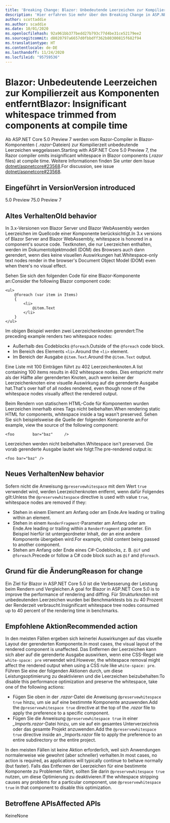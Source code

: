 ```yaml
---
title: 'Breaking Change: Blazor: Unbedeutende Leerzeichen zur Kompilierzeit aus Komponenten entfernt'
description: 'Hier erfahren Sie mehr über den Breaking Change in ASP.NET Core 5.0 mit dem Titel „Blazor: Unbedeutende Leerzeichen zur Kompilierzeit aus Komponenten entfernt'
author: scottaddie
ms.author: scaddie
ms.date: 10/01/2020
ms.openlocfilehash: 92a961bb377bedd27b793c77d4be31ce52179ee2
ms.sourcegitcommit: d8020797a6657d0fbbdff362b80300815f682f94
ms.translationtype: HT
ms.contentlocale: de-DE
ms.lasthandoff: 11/24/2020
ms.locfileid: "95759536"
---
```

# <a name="blazor-insignificant-whitespace-trimmed-from-components-at-compile-time"></a><span data-ttu-id="ce095-103">Blazor: Unbedeutende Leerzeichen zur Kompilierzeit aus Komponenten entfernt</span><span class="sxs-lookup"><span data-stu-id="ce095-103">Blazor: Insignificant whitespace trimmed from components at compile time</span></span>

<span data-ttu-id="ce095-104">Ab ASP.NET Core 5.0 Preview 7 werden vom Razor-Compiler in Blazor-Komponenten ( *.razor*-Dateien) zur Kompilierzeit unbedeutende Leerzeichen weggelassen.</span><span class="sxs-lookup"><span data-stu-id="ce095-104">Starting with ASP.NET Core 5.0 Preview 7, the Razor compiler omits insignificant whitespace in Blazor components (*.razor* files) at compile time.</span></span> <span data-ttu-id="ce095-105">Weitere Informationen finden Sie unter dem Issue [dotnet/aspnetcore#23568](https://github.com/dotnet/aspnetcore/issues/23568).</span><span class="sxs-lookup"><span data-stu-id="ce095-105">For discussion, see issue [dotnet/aspnetcore#23568](https://github.com/dotnet/aspnetcore/issues/23568).</span></span>

## <a name="version-introduced"></a><span data-ttu-id="ce095-106">Eingeführt in Version</span><span class="sxs-lookup"><span data-stu-id="ce095-106">Version introduced</span></span>

<span data-ttu-id="ce095-107">5.0 Preview 7</span><span class="sxs-lookup"><span data-stu-id="ce095-107">5.0 Preview 7</span></span>

## <a name="old-behavior"></a><span data-ttu-id="ce095-108">Altes Verhalten</span><span class="sxs-lookup"><span data-stu-id="ce095-108">Old behavior</span></span>

<span data-ttu-id="ce095-109">In 3.x-Versionen von Blazor Server und Blazor WebAssembly werden Leerzeichen im Quellcode einer Komponente berücksichtigt.</span><span class="sxs-lookup"><span data-stu-id="ce095-109">In 3.x versions of Blazor Server and Blazor WebAssembly, whitespace is honored in a component's source code.</span></span> <span data-ttu-id="ce095-110">Textknoten, die nur Leerzeichen enthalten, werden im Dokumentobjektmodell (DOM) des Browsers auch dann gerendert, wenn dies keine visuellen Auswirkungen hat.</span><span class="sxs-lookup"><span data-stu-id="ce095-110">Whitespace-only text nodes render in the browser's Document Object Model (DOM) even when there's no visual effect.</span></span>

<span data-ttu-id="ce095-111">Sehen Sie sich den folgenden Code für eine Blazor-Komponente an:</span><span class="sxs-lookup"><span data-stu-id="ce095-111">Consider the following Blazor component code:</span></span>

```razor
<ul>
    @foreach (var item in Items)
    {
        <li>
            @item.Text
        </li>
    }
</ul>
```

<span data-ttu-id="ce095-112">Im obigen Beispiel werden zwei Leerzeichenknoten gerendert:</span><span class="sxs-lookup"><span data-stu-id="ce095-112">The preceding example renders two whitespace nodes:</span></span>

* <span data-ttu-id="ce095-113">Außerhalb des Codeblocks `@foreach`.</span><span class="sxs-lookup"><span data-stu-id="ce095-113">Outside of the `@foreach` code block.</span></span>
* <span data-ttu-id="ce095-114">Im Bereich des Elements `<li>`.</span><span class="sxs-lookup"><span data-stu-id="ce095-114">Around the `<li>` element.</span></span>
* <span data-ttu-id="ce095-115">Im Bereich der Ausgabe `@item.Text`.</span><span class="sxs-lookup"><span data-stu-id="ce095-115">Around the `@item.Text` output.</span></span>

<span data-ttu-id="ce095-116">Eine Liste mit 100 Einträgen führt zu 402 Leerzeichenknoten.</span><span class="sxs-lookup"><span data-stu-id="ce095-116">A list containing 100 items results in 402 whitespace nodes.</span></span> <span data-ttu-id="ce095-117">Dies entspricht mehr als der Hälfte aller gerenderten Knoten, auch wenn keiner der Leerzeichenknoten eine visuelle Auswirkung auf die gerenderte Ausgabe hat.</span><span class="sxs-lookup"><span data-stu-id="ce095-117">That's over half of all nodes rendered, even though none of the whitespace nodes visually affect the rendered output.</span></span>

<span data-ttu-id="ce095-118">Beim Rendern von statischem HTML-Code für Komponenten wurden Leerzeichen innerhalb eines Tags nicht beibehalten.</span><span class="sxs-lookup"><span data-stu-id="ce095-118">When rendering static HTML for components, whitespace inside a tag wasn't preserved.</span></span> <span data-ttu-id="ce095-119">Sehen Sie sich beispielsweise die Quelle der folgenden Komponente an:</span><span class="sxs-lookup"><span data-stu-id="ce095-119">For example, view the source of the following component:</span></span>

```razor
<foo        bar="baz"     />
```

<span data-ttu-id="ce095-120">Leerzeichen werden nicht beibehalten.</span><span class="sxs-lookup"><span data-stu-id="ce095-120">Whitespace isn't preserved.</span></span> <span data-ttu-id="ce095-121">Die vorab gerenderte Ausgabe lautet wie folgt:</span><span class="sxs-lookup"><span data-stu-id="ce095-121">The pre-rendered output is:</span></span>

```razor
<foo bar="baz" />
```

## <a name="new-behavior"></a><span data-ttu-id="ce095-122">Neues Verhalten</span><span class="sxs-lookup"><span data-stu-id="ce095-122">New behavior</span></span>

<span data-ttu-id="ce095-123">Sofern nicht die Anweisung `@preservewhitespace` mit dem Wert `true` verwendet wird, werden Leerzeichenknoten entfernt, wenn dafür Folgendes gilt:</span><span class="sxs-lookup"><span data-stu-id="ce095-123">Unless the `@preservewhitespace` directive is used with value `true`, whitespace nodes are removed if they:</span></span>

* <span data-ttu-id="ce095-124">Stehen in einem Element am Anfang oder am Ende.</span><span class="sxs-lookup"><span data-stu-id="ce095-124">Are leading or trailing within an element.</span></span>
* <span data-ttu-id="ce095-125">Stehen in einem `RenderFragment`-Parameter am Anfang oder am Ende.</span><span class="sxs-lookup"><span data-stu-id="ce095-125">Are leading or trailing within a `RenderFragment` parameter.</span></span> <span data-ttu-id="ce095-126">Ein Beispiel hierfür ist untergeordneter Inhalt, der an eine andere Komponente übergeben wird.</span><span class="sxs-lookup"><span data-stu-id="ce095-126">For example, child content being passed to another component.</span></span>
* <span data-ttu-id="ce095-127">Stehen am Anfang oder Ende eines C#-Codeblocks, z. B. `@if` und `@foreach`.</span><span class="sxs-lookup"><span data-stu-id="ce095-127">Precede or follow a C# code block such as `@if` and `@foreach`.</span></span>

## <a name="reason-for-change"></a><span data-ttu-id="ce095-128">Grund für die Änderung</span><span class="sxs-lookup"><span data-stu-id="ce095-128">Reason for change</span></span>

<span data-ttu-id="ce095-129">Ein Ziel für Blazor in ASP.NET Core 5.0 ist die Verbesserung der Leistung beim Rendern und Vergleichen.</span><span class="sxs-lookup"><span data-stu-id="ce095-129">A goal for Blazor in ASP.NET Core 5.0 is to improve the performance of rendering and diffing.</span></span> <span data-ttu-id="ce095-130">Für Strukturknoten mit unbedeutenden Leerzeichen wurden bei Benchmarktests bis zu 40 Prozent der Renderzeit verbraucht.</span><span class="sxs-lookup"><span data-stu-id="ce095-130">Insignificant whitespace tree nodes consumed up to 40 percent of the rendering time in benchmarks.</span></span>

## <a name="recommended-action"></a><span data-ttu-id="ce095-131">Empfohlene Aktion</span><span class="sxs-lookup"><span data-stu-id="ce095-131">Recommended action</span></span>

<span data-ttu-id="ce095-132">In den meisten Fällen ergeben sich keinerlei Auswirkungen auf das visuelle Layout der gerenderten Komponente.</span><span class="sxs-lookup"><span data-stu-id="ce095-132">In most cases, the visual layout of the rendered component is unaffected.</span></span> <span data-ttu-id="ce095-133">Das Entfernen der Leerzeichen kann sich aber auf die gerenderte Ausgabe auswirken, wenn eine CSS-Regel wie `white-space: pre` verwendet wird.</span><span class="sxs-lookup"><span data-stu-id="ce095-133">However, the whitespace removal might affect the rendered output when using a CSS rule like `white-space: pre`.</span></span> <span data-ttu-id="ce095-134">Führen Sie eine der folgenden Aktionen durch, um diese Leistungsoptimierung zu deaktivieren und die Leerzeichen beizubehalten:</span><span class="sxs-lookup"><span data-stu-id="ce095-134">To disable this performance optimization and preserve the whitespace, take one of the following actions:</span></span>

* <span data-ttu-id="ce095-135">Fügen Sie oben in der *.razor*-Datei die Anweisung `@preservewhitespace true` hinzu, um sie auf eine bestimmte Komponente anzuwenden.</span><span class="sxs-lookup"><span data-stu-id="ce095-135">Add the `@preservewhitespace true` directive at the top of the *.razor* file to apply the preference to a specific component.</span></span>
* <span data-ttu-id="ce095-136">Fügen Sie die Anweisung `@preservewhitespace true` in einer *_Imports.razor*-Datei hinzu, um sie auf ein gesamtes Unterverzeichnis oder das gesamte Projekt anzuwenden.</span><span class="sxs-lookup"><span data-stu-id="ce095-136">Add the `@preservewhitespace true` directive inside an *_Imports.razor* file to apply the preference to an entire subdirectory or the entire project.</span></span>

<span data-ttu-id="ce095-137">In den meisten Fällen ist keine Aktion erforderlich, weil sich Anwendungen normalerweise wie gewohnt (aber schneller) verhalten.</span><span class="sxs-lookup"><span data-stu-id="ce095-137">In most cases, no action is required, as applications will typically continue to behave normally (but faster).</span></span> <span data-ttu-id="ce095-138">Falls das Entfernen der Leerzeichen für eine bestimmte Komponente zu Problemen führt, sollten Sie darin `@preservewhitespace true` nutzen, um diese Optimierung zu deaktivieren.</span><span class="sxs-lookup"><span data-stu-id="ce095-138">If the whitespace stripping causes any problems for a particular component, use `@preservewhitespace true` in that component to disable this optimization.</span></span>

## <a name="affected-apis"></a><span data-ttu-id="ce095-139">Betroffene APIs</span><span class="sxs-lookup"><span data-stu-id="ce095-139">Affected APIs</span></span>

<span data-ttu-id="ce095-140">Keine</span><span class="sxs-lookup"><span data-stu-id="ce095-140">None</span></span>

<!--

### Category

ASP.NET Core

### Affected APIs

Not detectable via API analysis

-->
